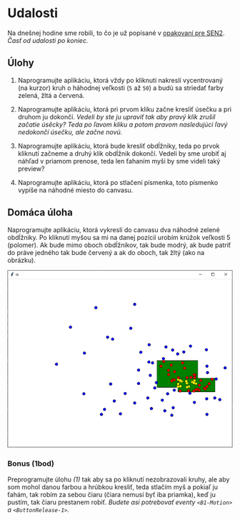 # Udalosti

Na dnešnej hodine sme robili, to čo je už popísané v [opakovaní pre SEN2](../sen2/5-events.md). *Časť od udalosti po koniec.*

## Úlohy

1. Naprogramujte aplikáciu, ktorá vždy po kliknutí nakreslí vycentrovaný (na kurzor) kruh o háhodnej veľkosti (`5` až `50`) a budú sa striedať farby zelená, žltá a červená.

2. Naprogramujte aplikáciu, ktorá pri prvom kliku začne kresliť úsečku a pri druhom ju dokončí. *Vedeli by ste ju upraviť tak aby pravý klik zrušil začatie úsěcky? Teda po ľavom kliku a potom pravom nasledujúci ľavý nedokončí úsečku, ale začne novú.*

3. Naprogramujte aplikáciu, ktorá bude kresliť obdĺžniky, teda po prvok kliknutí začneme a druhý klik obdĺžnik dokončí. Vedeli by sme urobiť aj náhľad v priamom prenose, teda len ťahaním myši by sme videli taký preview?

4. Naprogramujte aplikáciu, ktorá po stlačení písmenka, toto písmenko vypíše na náhodné miesto do canvasu. 

## Domáca úloha

Naprogramujte aplikáciu, ktorá vykreslí do canvasu dva náhodné zelené obdĺžniky. Po kliknutí myšou sa mi na danej pozícií urobím krúžok veľkosti 5 (polomer). Ak bude mimo oboch obdĺžnikov, tak bude modrý, ak bude patriť do práve jedného tak bude červený a ak do oboch, tak žltý (ako na obrázku). 

![Kružky a obdĺžniky](./26-events/homework.png)

### Bonus (1bod)

Preprogramujte úlohu *(1)* tak aby sa po kliknutí nezobrazovali kruhy, ale aby som mohol danou farbou a hrúbkou kresliť, teda stlačím myš a pokiaľ ju ťahám, tak robím za sebou čiaru (čiara nemusí byť iba priamka), keď ju pustím, tak čiaru prestanem robiť. *Budete asi potrebovať eventy `<B1-Motion>` a `<ButtonRelease-1>`.*
